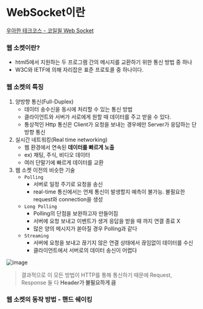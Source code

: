 # WebSocket이란
[우아한 테크코스 - 코일읠 Web Socket](https://www.youtube.com/watch?v=MPQHvwPxDUw&t=656s)

### 웹 소켓이란?
+ html5에서 지원하는 두 프로그램 간의 메시지를 교환하기 위한 통신 방법 중 하나
+ W3C와 IETF에 의해 자리잡은 표준 프로토콜 중 하나이다. 

### 웹 소켓의 특징
1. 양방향 통신(Full-Duplex)
   - 데이터 송수신을 동시에 처리할 수 있는 통신 방법
   - 클라이언트와 서버가 서로에게 원할 때 데이터를 주고 받을 수 있다.
   - 통상적인 Http 통신은 Client가 요청을 보내는 경우에만 Server가 응답하는 단방향 통신  
2. 실시간 네트워킹(Real time networking)  
   - 웹 환경에서 연속된 **데이터를 빠르게 노출**
   - ex) 채팅, 주식, 비디오 데이터
   - 여러 단말기에 빠르게 데이터를 교환  
3. 웹 소켓 이전의 비슷한 기술  
   - `Polling`
     -  서버로 일정 주기로 요청을 송신
     - real-time 통신에서는 언제 통신이 발생할지 예측이 불가능. 불필요한 request와 connection을 생성
   - `Long Polling`
     - Polling의 단점을 보완하고자 만들어짐
     - 서버에 요청 보내고 이벤트가 생겨 응답을 받을 때 까지 연결 종료 X
     - 많은 양의 메시지가 쏟아질 경우 Polling과 같다
   - `Streaming`
     - 서버에 요청을 보내고 끊기지 않은 연결 상태에서 끊임없이 데이터를 수신
     - 클라이언트에서 서버로의 데이터  송신이 어렵다   

![image](https://user-images.githubusercontent.com/24693833/126273453-7702d123-d7bd-41ef-9d0e-6e6026ffe57f.png)

> 결과적으로 이 모든 방법이 HTTP를 통해 통신하기 때문에 Request, Response 둘 다 **Header가 불필요하게 큼**

 
### 웹 소켓의 동작 방법 - 핸드 쉐이킹
 